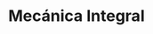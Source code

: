 ---
title: "Mecánica Integral"
url: /san-andres/mecanica-integral/
shop: reparación de automóviles
---